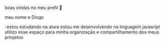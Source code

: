boas vindas no meu prefil  💙

meu nome e Diogo

-estou estudando na alura
estou me desenvolvendo na linguagem javasript
utilizo esse espaço para minha organização e compartilhamento dos meus prtojetos

